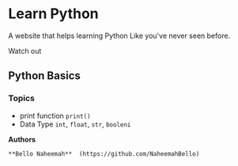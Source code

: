 # Learn Python
A website that helps learning Python Like you've never seen before.

Watch out

## Python Basics
### Topics
* print function `print()`
* Data Type `int`, `float`, `str`, `booleni`

**Authors**

``` **Bello Naheemah**  (https://github.com/NaheemahBello) ```
